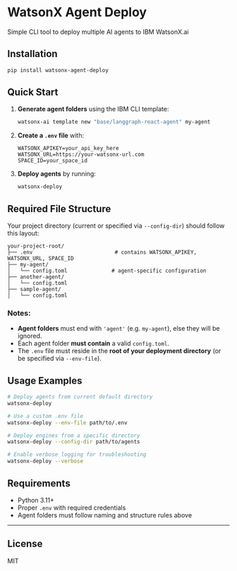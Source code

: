 # WatsonX Agent Deploy

Simple CLI tool to deploy multiple AI agents to IBM WatsonX.ai

## Installation

```bash
pip install watsonx-agent-deploy
```

## Quick Start

1. **Generate agent folders** using the IBM CLI template:

   ```bash
   watsonx‑ai template new "base/langgraph‑react‑agent" my-agent
   ```

2. **Create a `.env` file** with:

   ```text
   WATSONX_APIKEY=your_api_key_here
   WATSONX_URL=https://your-watsonx-url.com
   SPACE_ID=your_space_id
   ```

3. **Deploy agents** by running:

   ```bash
   watsonx-deploy
   ```

## Required File Structure

Your project directory (current or specified via `--config-dir`) should follow this layout:

```
your-project-root/
├── .env                          # contains WATSONX_APIKEY, WATSONX_URL, SPACE_ID
├── my-agent/
│   └── config.toml              # agent-specific configuration
├── another-agent/
│   └── config.toml
├── sample-agent/
│   └── config.toml
```

### Notes:

* **Agent folders** must end with `'agent'` (e.g. `my-agent`), else they will be ignored.
* Each agent folder **must contain** a valid `config.toml`.
* The `.env` file must reside in the **root of your deployment directory** (or be specified via `--env-file`).

## Usage Examples

```bash
# Deploy agents from current default directory
watsonx-deploy

# Use a custom .env file
watsonx-deploy --env-file path/to/.env

# Deploy engines from a specific directory
watsonx-deploy --config-dir path/to/agents

# Enable verbose logging for troubleshooting
watsonx-deploy --verbose
```

## Requirements

* Python 3.11+
* Proper `.env` with required credentials
* Agent folders must follow naming and structure rules above

---

## License
MIT

